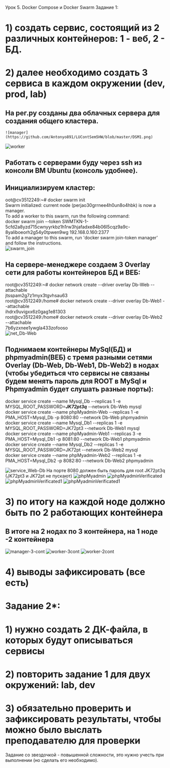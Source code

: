Урок 5. Docker Compose и Docker Swarm
Задание 1:
# 1) создать сервис, состоящий из 2 различных контейнеров: 1 - веб, 2 - БД. <br>
  
# 2) далее необходимо создать 3 сервиса в каждом окружении (dev, prod, lab) <br>
## На рег.ру созданы два облачных сервера для создания общего кластера.
    ![manager](https://github.com/Antonyo891/LUContSem5HW/blob/master/DSM1.png)
   ![worker](https://github.com/Antonyo891/LUContSem5HW/blob/master/DSW1.png)
   ## Работать с серверами буду через ssh из консоли ВМ Ubuntu (консоль удобнее).<br>
   ## Инициализируем кластер:<br>
   oot@cv3512249:~# docker swarm init <br>
   Swarm initialized: current node (perjao30grrnee4h0un8o4hbk) is now a manager.<br>
   To add a worker to this swarm, run the following command:<br>
   docker swarm join --token SWMTKN-1-5cfd2a8yzd715cwnyyrkbz1h1rw3hjafadxe84b06l5cqz9a9c-8yaliboeorh2g54y0tpwen9wg 192.168.0.160:2377<br>
   To add a manager to this swarm, run 'docker swarm join-token manager' and follow the instructions.<br>
   ![swarm_join](https://github.com/Antonyo891/LUContSem5HW/blob/master/DS2.png)
   ## На сервере-менеджере создаем 3 Overlay сети для работы контейнеров БД и ВЕБ: <br>
   root@cv3512249:~# docker network create --driver overlay Db-Web --attachable <br>
   jtsspam2g7z1myx3tgvhsau63 <br>
   root@cv3512249:/home# docker network create --driver overlay Db-Web1 --attachable <br>
   ihdrx9uvigxx6z0gag1e81303 <br>
   root@cv3512249:/home# docker network create --driver overlay Db-Web2 --attachable <br>
   7b6yzxnee1ywgla433zofooso <br>
   ![net_Db-Web](https://github.com/Antonyo891/LUContSem5HW/blob/master/Net1.png)
   ## Поднимаем контейнеры MySql(БД) и phpmyadmin(ВЕБ) с тремя разными сетями Overlay (Db-Web, Db-Web1, Db-Web2) в нодах (чтобы убедиться что сервисы не связаны будем менять пароль для ROOT в MySql и Phpmyadmin будет слушать разные порты): <br>
   docker service create --name Mysql_Db --replicas 1 -e MYSQL_ROOT_PASSWORD=***JK72pt3q*** --network Db-Web mysql <br>
   docker service create --name phpMyadmin-Web --replicas 1 -e PMA_HOST=Mysql_Db -p 8080:80 --network Db-Web phpmyadmin <br>
   docker service create --name Mysql_Db1 --replicas 1 -e MYSQL_ROOT_PASSWORD=JK72pt3 --network Db-Web1 mysql <br>
   docker service create --name phpMyadmin-Web1 --replicas 3 -e PMA_HOST=Mysql_Db1 -p 8081:80 --network Db-Web1 phpmyadmin <br>
   docker service create --name Mysql_Db2 --replicas 1 -e MYSQL_ROOT_PASSWORD=JK72pt --network Db-Web2 mysql <br>
   docker service create --name phpMyadmin-Web2 --replicas 1 -e PMA_HOST=Mysql_Db2 -p 8082:80 --network Db-Web2 phpmyadmin <br>
   
   ![service_Web-Db](https://github.com/Antonyo891/LUContSem5HW/blob/master/ServiceDb-Web.png)
   На порте 8080 должен быть пароль для root JK72pt3q (JK72pt3 и JK72pt не пускают) 
   ![phpMyadmin](https://github.com/Antonyo891/LUContSem5HW/blob/master/TestT1.1.png)
   ![phpMyadminVerificated](https://github.com/Antonyo891/LUContSem5HW/blob/master/TestT1.1.2.png)
   ![phpMyadminVerificated1](https://github.com/Antonyo891/LUContSem5HW/blob/master/MSQL1.png)
   ![phpMyadminVerificated1](https://github.com/Antonyo891/LUContSem5HW/blob/master/MSQL2.png)
# 3) по итогу на каждой ноде должно быть по 2 работающих контейнера <br>
   ## В итоге на 2 нодах по 3 контейнера, на 1 ноде -2 контейнера <br>
   ![manager-3-cont](https://github.com/Antonyo891/LUContSem5HW/blob/master/manager3conte.png)
   ![worker-3cont](https://github.com/Antonyo891/LUContSem5HW/blob/master/woker2cont.png)
   ![worker-2cont](https://github.com/Antonyo891/LUContSem5HW/blob/master/woker3cont.png)
# 4) выводы зафиксировать (все есть)<br>

# Задание 2*: <br> 
# 1) нужно создать 2 ДК-файла, в которых будут описываться сервисы <br>
# 2) повторить задание 1 для двух окружений: lab, dev
# 3) обязательно проверить и зафиксировать результаты, чтобы можно было выслать преподавателю для проверки

Задание со звездочкой - повышенной сложности, это нужно учесть при выполнении (но сделать его необходимо).
